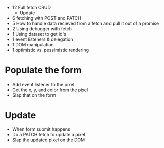 - 12 Full fetch CRUD
  - Update
- 6 fetching with POST and PATCH
- 5 How to handle data recieved from a fetch and pull it out of a promise
- 2 Using debugger with fetch
- 1 Using dataset to get id's
- 1 event listeners & delegation
- 1 DOM manipulation
- 1 optimistic vs. pessimistic rendering

# Populate the form
- Add event listener to the pixel
- Get the x, y, and color from the pixel
- Slap that on the form

# Update
- When form submit happens
- Do a PATCH fetch to update a pixel
- Slap the updated pixel on the DOM
